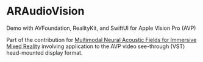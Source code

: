 # ARAudioVision
 Demo with AVFoundation, RealityKit, and SwiftUI for Apple Vision Pro (AVP)

Part of the contribution for [Multimodal Neural Acoustic Fields for Immersive Mixed Reality](https://ieeexplore.ieee.org/document/10938352) involving application to the AVP video see-through (VST) head-mounted display format.
